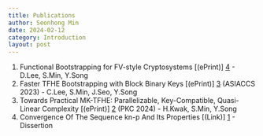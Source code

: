 ```yaml
---
title: Publications
author: Seonhong Min
date: 2024-02-12
category: Introduction
layout: post
---
```


1. Functional Bootstrapping for FV-style Cryptosystems [(ePrint)] [4] - D.Lee, S.Min, Y.Song
2. Faster TFHE Bootstrapping with Block Binary Keys [(ePrint)] [3] (ASIACCS 2023) - C.Lee, S.Min, J.Seo, Y.Song
3. Towards Practical MK-TFHE: Parallelizable, Key-Compatible, Quasi-Linear Complexity [(ePrint)] [2] (PKC 2024) - H.Kwak, S.Min, Y.Song
4. Convergence Of The Sequence kn-p And Its Properties [(Link)] [1] - Dissertion


[1]: https://github.com/snu-lukemin/snu-lukemin.github.io/blob/master/files/kn-p.pdf
[2]: https://eprint.iacr.org/2022/1460
[3]: https://eprint.iacr.org/2023/958
[4]: https://eprint.iacr.org/2024/181